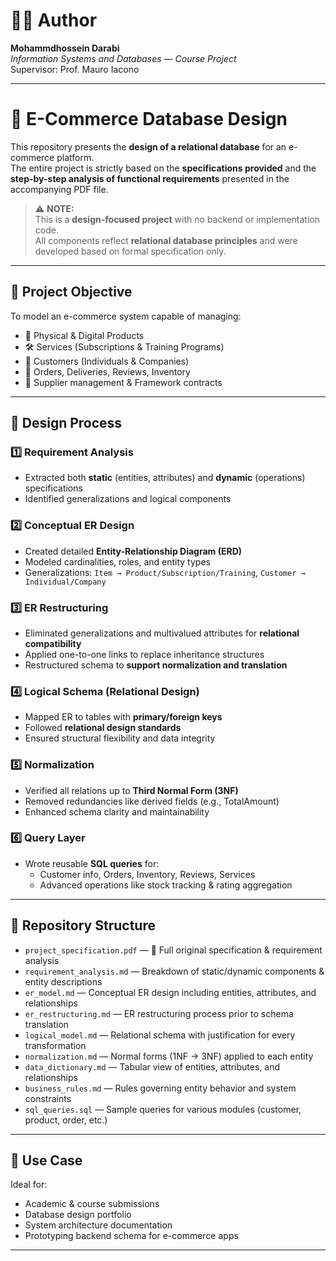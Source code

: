 # 👨‍💻 Author

**Mohammdhossein Darabi**  
*Information Systems and Databases — Course Project*  
Supervisor: Prof. Mauro Iacono

---

# 🛒 E-Commerce Database Design

This repository presents the **design of a relational database** for an e-commerce platform.  
The entire project is strictly based on the **specifications provided** and the **step-by-step analysis of functional requirements** presented in the accompanying PDF file.

> ⚠️ **NOTE:**  
> This is a **design-focused project** with no backend or implementation code.  
> All components reflect **relational database principles** and were developed based on formal specification only.

---

## 🧠 Project Objective

To model an e-commerce system capable of managing:
- 🧾 Physical & Digital Products  
- 🛠️ Services (Subscriptions & Training Programs)  
- 👥 Customers (Individuals & Companies)  
- 🚚 Orders, Deliveries, Reviews, Inventory  
- 🏢 Supplier management & Framework contracts  

---

## 📐 Design Process

### 1️⃣ Requirement Analysis  
- Extracted both **static** (entities, attributes) and **dynamic** (operations) specifications  
- Identified generalizations and logical components  

### 2️⃣ Conceptual ER Design  
- Created detailed **Entity-Relationship Diagram (ERD)**  
- Modeled cardinalities, roles, and entity types  
- Generalizations: `Item → Product/Subscription/Training`, `Customer → Individual/Company`

### 3️⃣ ER Restructuring  
- Eliminated generalizations and multivalued attributes for **relational compatibility**  
- Applied one-to-one links to replace inheritance structures  
- Restructured schema to **support normalization and translation**

### 4️⃣ Logical Schema (Relational Design)  
- Mapped ER to tables with **primary/foreign keys**  
- Followed **relational design standards**  
- Ensured structural flexibility and data integrity

### 5️⃣ Normalization  
- Verified all relations up to **Third Normal Form (3NF)**  
- Removed redundancies like derived fields (e.g., TotalAmount)  
- Enhanced schema clarity and maintainability

### 6️⃣ Query Layer  
- Wrote reusable **SQL queries** for:
  - Customer info, Orders, Inventory, Reviews, Services  
  - Advanced operations like stock tracking & rating aggregation

---

## 📂 Repository Structure

- `project_specification.pdf` — 📄 Full original specification & requirement analysis  
- `requirement_analysis.md` — Breakdown of static/dynamic components & entity descriptions  
- `er_model.md` — Conceptual ER design including entities, attributes, and relationships  
- `er_restructuring.md` — ER restructuring process prior to schema translation  
- `logical_model.md` — Relational schema with justification for every transformation  
- `normalization.md` — Normal forms (1NF → 3NF) applied to each entity  
- `data_dictionary.md` — Tabular view of entities, attributes, and relationships  
- `business_rules.md` — Rules governing entity behavior and system constraints  
- `sql_queries.sql` — Sample queries for various modules (customer, product, order, etc.)  

---

## 🎯 Use Case

Ideal for:
- Academic & course submissions  
- Database design portfolio  
- System architecture documentation  
- Prototyping backend schema for e-commerce apps

---

